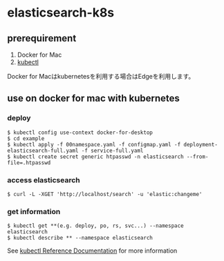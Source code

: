# elasticsearch-k8s

## prerequirement
1. Docker for Mac
1. [kubectl](https://kubernetes.io/docs/user-guide/kubectl/)

Docker for Macはkubernetesを利用する場合はEdgeを利用します。

## use on docker for mac with kubernetes

### deploy
```
$ kubectl config use-context docker-for-desktop
$ cd example
$ kubectl apply -f 00namespace.yaml -f configmap.yaml -f deployment-elasticsearch-full.yaml -f service-full.yaml
$ kubectl create secret generic htpasswd -n elasticsearch --from-file=.htpasswd
```

### access elasticsearch
```
$ curl -L -XGET 'http://localhost/search' -u 'elastic:changeme'
```

### get information
```
$ kubectl get **(e.g. deploy, po, rs, svc...) --namespace elasticsearch
$ kubectl describe ** --namespace elasticsearch
```
See [kubectl Reference Documentation](https://kubernetes.io/docs/user-guide/kubectl/) for more information
